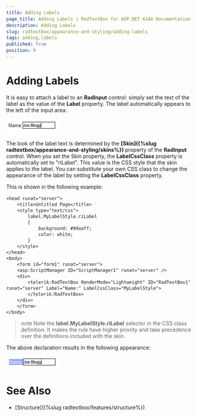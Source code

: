 ```yaml
---
title: Adding Labels
page_title: Adding Labels | RadTextBox for ASP.NET AJAX Documentation
description: Adding Labels
slug: radtextbox/appearance-and-styling/adding-labels
tags: adding,labels
published: True
position: 9
---
```


# Adding Labels


It is easy to attach a label to an **RadInput** control: simply set the text of the label as the value of the **Label** property. The label automatically appears to the left of the input area:

![Label](images/Label.png)

The look of the label text is determined by the **[Skin]({%slug radtextbox/appearance-and-styling/skins%})** property of the **RadInput** control. When you set the Skin property, the **LabelCssClass** property is automatically set to "riLabel". This value is the CSS style that the skin applies to the label. You can substitute your own CSS class to change the appearance of the label by setting the **LabelCssClass** property.

This is shown in the following example:

````ASPNET
<head runat="server">
	<title>Untitled Page</title>
	<style type="text/css">
		label.MyLabelStyle.riLabel
		{
			background: #99aaff;
			color: white;
		}
	</style>
</head>
<body>
	<form id="form1" runat="server">
	<asp:ScriptManager ID="ScriptManager1" runat="server" />
	<div>
		<telerik:RadTextBox RenderMode="Lightweight" ID="RadTextBox1" runat="server" Label="Name:" LabelCssClass="MyLabelStyle">
		</telerik:RadTextBox>
	</div>
	</form>
</body>
````



>note Note the **label.MyLabelStyle.riLabel** selector in the CSS class definition. It makes the rule have higher priority and take precedence over the definitions included with the skin.
>


The above declaration results in the following appearance:

![Label CSS class](images/LabelCssClass.png)

# See Also

 * [Structure]({%slug radtextbox/features/structure%})
